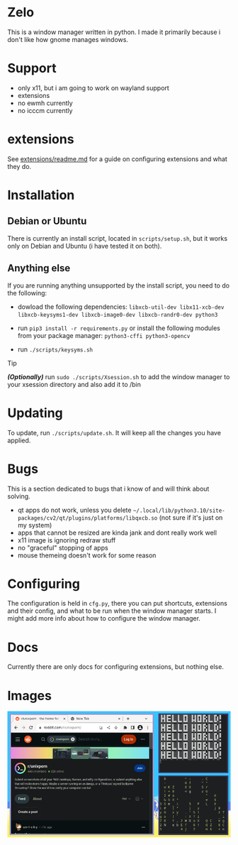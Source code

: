
# Zelo

This is a window manager written in python. I made it primarily because i don't like how gnome manages windows.

# Support

- only x11, but i am going to work on wayland support
- extensions
- no ewmh currently
- no icccm currently

# extensions

See [extensions/readme.md](./extensions/readme.md) for a guide on configuring extensions and what they do.

# Installation

## Debian or Ubuntu

There is currently an install script, located in ``scripts/setup.sh``, but it works only on Debian
and Ubuntu (i have tested it on both).

## Anything else

If you are running anything unsupported by the install script, you need to do the following:

- dowload the following dependencies: ``libxcb-util-dev libx11-xcb-dev libxcb-keysyms1-dev libxcb-image0-dev libxcb-randr0-dev python3``

- run ``pip3 install -r requirements.py`` or install the following modules from your package manager: ``python3-cffi python3-opencv``

- run ``./scripts/keysyms.sh``

> [!TIP]
> ***(Optionally)*** run ``sudo ./scripts/Xsession.sh`` to add the window manager to your xsession directory and also add it to /bin

# Updating

To update, run ``./scripts/update.sh``. It will keep all the changes you have applied.

# Bugs

This is a section dedicated to bugs that i know of and will think about solving.

- qt apps do not work, unless you delete ``~/.local/lib/python3.10/site-packages/cv2/qt/plugins/platforms/libqxcb.so`` (not sure if it's just on my system)
- apps that cannot be resized are kinda jank and dont really work well
- x11 image is ignoring redraw stuff
- no "graceful" stopping of apps
- mouse themeing doesn't work for some reason

# Configuring

The configuration is held in ``cfg.py``, there you can put shortcuts, extensions and their config, and what to be run when the window manager starts. I might add more info about how to configure the window manager.

# Docs

Currently there are only docs for configuring extensions, but nothing else.

# Images

![dirty](.assets/dirty.png)
